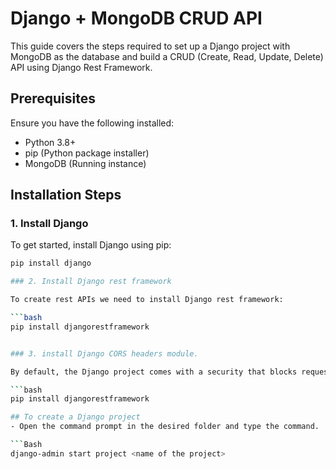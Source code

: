 # Django + MongoDB CRUD API

This guide covers the steps required to set up a Django project with MongoDB as the database and build a CRUD (Create, Read, Update, Delete) API using Django Rest Framework.

## Prerequisites

Ensure you have the following installed:

- Python 3.8+
- pip (Python package installer)
- MongoDB (Running instance)

## Installation Steps

### 1. Install Django

To get started, install Django using pip:

````bash
pip install django

### 2. Install Django rest framework

To create rest APIs we need to install Django rest framework:

```bash
pip install djangorestframework


### 3. install Django CORS headers module.

By default, the Django project comes with a security that blocks requests coming from different domains. To disable this, lets install Django CORS headers module.

```bash
pip install djangorestframework

## To create a Django project
- Open the command prompt in the desired folder and type the command.

```Bash
django-admin start project <name of the project>